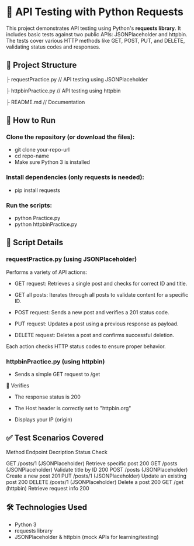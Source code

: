 # 🧪 API Testing with Python Requests
This project demonstrates API testing using Python's **requests library**. It includes basic tests against two public APIs: JSONPlaceholder and httpbin. The tests cover various HTTP methods like GET, POST, PUT, and DELETE, validating status codes and responses.

## 📁 Project Structure
├ requestPractice.py          // API testing using JSONPlaceholder

├ httpbinPractice.py          // API testing using httpbin

├ README.md               // Documentation

## 🚀 How to Run
### Clone the repository (or download the files):
- git clone your-repo-url
- cd repo-name
- Make sure Python 3 is installed

### Install dependencies (only requests is needed):
- pip install requests

### Run the scripts:
- python Practice.py
- python httpbinPractice.py

## 📜 Script Details
### requestPractice.py (using JSONPlaceholder)
Performs a variety of API actions:

- GET request: Retrieves a single post and checks for correct ID and title.

- GET all posts: Iterates through all posts to validate content for a specific ID.

- POST request: Sends a new post and verifies a 201 status code.

- PUT request: Updates a post using a previous response as payload.

- DELETE request: Deletes a post and confirms successful deletion.

Each action checks HTTP status codes to ensure proper behavior.

### httpbinPractice.py (using httpbin)
- Sends a simple GET request to /get

 🔎 Verifies

- The response status is 200

- The Host header is correctly set to "httpbin.org"

- Displays your IP (origin)

## ✅ Test Scenarios Covered
Method	Endpoint	Decription	Status Check

GET	/posts/1 (JSONPlaceholder)	Retrieve specific post	200
GET	/posts (JSONPlaceholder)	Validate title by ID	200
POST	/posts (JSONPlaceholder)	Create a new post	201
PUT	/posts/1 (JSONPlaceholder)	Update an existing post	200
DELETE	/posts/1 (JSONPlaceholder)	Delete a post	200
GET	/get (httpbin)	Retrieve request info	200

## 🛠️ Technologies Used
- Python 3
- requests library
- JSONPlaceholder & httpbin (mock APIs for learning/testing)
